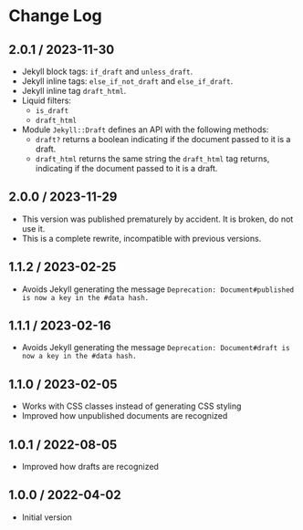 # Change Log

## 2.0.1 / 2023-11-30

* Jekyll block tags: `if_draft` and `unless_draft`.
* Jekyll inline tags: `else_if_not_draft` and `else_if_draft`.
* Jekyll inline tag `draft_html`.
* Liquid filters:
  * `is_draft`
  * `draft_html`
* Module `Jekyll::Draft` defines an API with the following methods:
  * `draft?` returns a boolean indicating if the document passed to it is a draft.
  * `draft_html` returns the same string the `draft_html` tag returns,
    indicating if the document passed to it is a draft.


## 2.0.0 / 2023-11-29

* This version was published prematurely by accident.
  It is broken, do not use it.
* This is a complete rewrite, incompatible with previous versions.


## 1.1.2 / 2023-02-25

* Avoids Jekyll generating the message `Deprecation: Document#published is now a key in the #data hash.`


## 1.1.1 / 2023-02-16

* Avoids Jekyll generating the message `Deprecation: Document#draft is now a key in the #data hash.`


## 1.1.0 / 2023-02-05

* Works with CSS classes instead of generating CSS styling
* Improved how unpublished documents are recognized


## 1.0.1 / 2022-08-05

* Improved how drafts are recognized


## 1.0.0 / 2022-04-02

* Initial version
